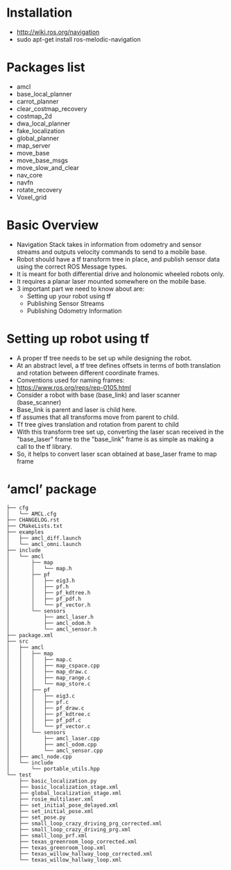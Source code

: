 # Installation
* http://wiki.ros.org/navigation
* sudo apt-get install ros-melodic-navigation

# Packages list
* amcl
* base_local_planner
* carrot_planner
* clear_costmap_recovery
* costmap_2d
* dwa_local_planner
* fake_localization
* global_planner
* map_server
* move_base
* move_base_msgs
* move_slow_and_clear
* nav_core
* navfn
* rotate_recovery
* Voxel_grid

# Basic Overview
* Navigation Stack takes in information from odometry and sensor streams and outputs velocity commands to send to a mobile base.
* Robot should have a tf transform tree in place, and publish sensor data using the correct ROS Message types.
* It is meant for both differential drive and holonomic wheeled robots only.
* It requires a planar laser mounted somewhere on the mobile base.
* 3 important part we need to know about are:
    * Setting up your robot using tf
    * Publishing Sensor Streams
    * Publishing Odometry Information

# Setting up robot using tf
* A proper tf tree needs to be set up while designing the robot.
* At an abstract level, a tf tree defines offsets in terms of both translation and rotation between different coordinate frames.
* Conventions used for naming frames:
* https://www.ros.org/reps/rep-0105.html
* Consider a robot with base (base_link) and laser scanner (base_scanner)
* Base_link is parent and laser is child here.
* tf assumes that all transforms move from parent to child.
* Tf tree gives translation and rotation from parent to child
* With this transform tree set up, converting the laser scan received in the "base_laser" frame to the "base_link" frame is as simple as making a call to the tf library.
* So, it helps to convert laser scan obtained at base_laser frame to map frame

# ‘amcl’ package
```
├── cfg
│   └── AMCL.cfg
├── CHANGELOG.rst
├── CMakeLists.txt
├── examples
│   ├── amcl_diff.launch
│   └── amcl_omni.launch
├── include
│   └── amcl
│       ├── map
│       │   └── map.h
│       ├── pf
│       │   ├── eig3.h
│       │   ├── pf.h
│       │   ├── pf_kdtree.h
│       │   ├── pf_pdf.h
│       │   └── pf_vector.h
│       └── sensors
│           ├── amcl_laser.h
│           ├── amcl_odom.h
│           └── amcl_sensor.h
├── package.xml
├── src
│   ├── amcl
│   │   ├── map
│   │   │   ├── map.c
│   │   │   ├── map_cspace.cpp
│   │   │   ├── map_draw.c
│   │   │   ├── map_range.c
│   │   │   └── map_store.c
│   │   ├── pf
│   │   │   ├── eig3.c
│   │   │   ├── pf.c
│   │   │   ├── pf_draw.c
│   │   │   ├── pf_kdtree.c
│   │   │   ├── pf_pdf.c
│   │   │   └── pf_vector.c
│   │   └── sensors
│   │       ├── amcl_laser.cpp
│   │       ├── amcl_odom.cpp
│   │       └── amcl_sensor.cpp
│   ├── amcl_node.cpp
│   └── include
│       └── portable_utils.hpp
└── test
    ├── basic_localization.py
    ├── basic_localization_stage.xml
    ├── global_localization_stage.xml
    ├── rosie_multilaser.xml
    ├── set_initial_pose_delayed.xml
    ├── set_initial_pose.xml
    ├── set_pose.py
    ├── small_loop_crazy_driving_prg_corrected.xml
    ├── small_loop_crazy_driving_prg.xml
    ├── small_loop_prf.xml
    ├── texas_greenroom_loop_corrected.xml
    ├── texas_greenroom_loop.xml
    ├── texas_willow_hallway_loop_corrected.xml
    └── texas_willow_hallway_loop.xml
```